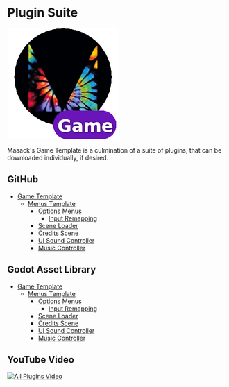 # Plugin Suite

![Plugins Suite](../media/maaacks-plugin-suite-256x256.gif)

Maaack's Game Template is a culmination of a suite of plugins, that can be downloaded individually, if desired.

## GitHub

- [Game Template](https://github.com/Maaack/Godot-Game-Template)
    - [Menus Template](https://github.com/Maaack/Godot-Menus-Template)
        - [Options Menus](https://github.com/Maaack/Godot-Options-Menus)
            - [Input Remapping](https://github.com/Maaack/Godot-Input-Remapping)
        - [Scene Loader](https://github.com/Maaack/Godot-Scene-Loader)
        - [Credits Scene](https://github.com/Maaack/Godot-Credits-Scene)
        - [UI Sound Controller](https://github.com/Maaack/Godot-UI-Sound-Controller)
        - [Music Controller](https://github.com/Maaack/Godot-Music-Controller)

## Godot Asset Library

- [Game Template](https://godotengine.org/asset-library/asset/2709)
    - [Menus Template](https://godotengine.org/asset-library/asset/2899)
        - [Options Menus](https://godotengine.org/asset-library/asset/3058)
            - [Input Remapping](https://godotengine.org/asset-library/asset/4051)
        - [Scene Loader](https://godotengine.org/asset-library/asset/2896)
        - [Credits Scene](https://godotengine.org/asset-library/asset/2932)
        - [UI Sound Controller](https://godotengine.org/asset-library/asset/2897)
        - [Music Controller](https://godotengine.org/asset-library/asset/2898)

## YouTube Video

[![All Plugins Video](https://img.youtube.com/vi/3yzaUSaROhw/hqdefault.jpg)](https://youtu.be/3yzaUSaROhw)
